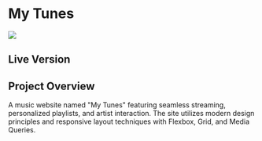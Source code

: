# My Tunes

<p >
    <img src="/images/linkedin-layout-preview.png" > 
</p>

## Live Version

<!-- **[Click here! :)](file:///D:/Major%20Projects/Hackathon%201.0/1.%20My%20Tunes/index.html)** -->

## Project Overview

A music website named "My Tunes" featuring seamless streaming, personalized playlists, and artist interaction. The site utilizes modern design principles and responsive layout techniques with Flexbox, Grid, and Media Queries.
